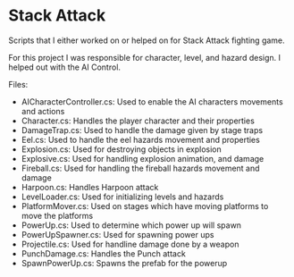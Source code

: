 # Stack Attack

Scripts that I either worked on or helped on for Stack Attack fighting game.

For this project I was responsible for character, level, and hazard design. 
I helped out with the AI Control. 

Files:
- AICharacterController.cs: Used to enable the AI characters movements and actions
- Character.cs: Handles the player character and their properties
- DamageTrap.cs: Used to handle the damage given by stage traps
- Eel.cs: Used to handle the eel hazards movement and properties
- Explosion.cs: Used for destroying objects in explosion
- Explosive.cs: Used for handling explosion animation, and damage
- Fireball.cs: Used for handling the fireball hazards movement and damage
- Harpoon.cs: Handles Harpoon attack
- LevelLoader.cs: Used for initializing levels and hazards
- PlatformMover.cs: Used on stages which have moving platforms to move the platforms
- PowerUp.cs: Used to determine which power up will spawn
- PowerUpSpawner.cs: Used for spawning power ups
- Projectile.cs: Used for handline damage done by a weapon
- PunchDamage.cs: Handles the Punch attack
- SpawnPowerUp.cs: Spawns the prefab for the powerup
